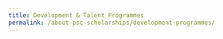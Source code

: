 ```yaml
---
title: Development & Talent Programmes
permalink: /about-psc-scholarships/development-programmes/
---
```

